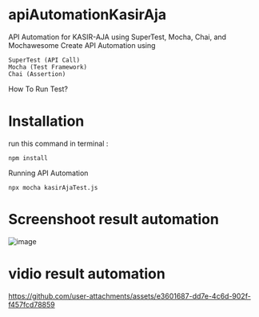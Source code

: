 # apiAutomationKasirAja
API Automation for KASIR-AJA using SuperTest, Mocha, Chai, and Mochawesome
Create API Automation using

    SuperTest (API Call)
    Mocha (Test Framework)
    Chai (Assertion)

How To Run Test?
# Installation

run this command in terminal :

    npm install
    
Running API Automation

    npx mocha kasirAjaTest.js

# Screenshoot result automation 
![image](https://github.com/user-attachments/assets/07381617-70ea-438e-9407-e28a2c08e207)

# vidio result automation 
https://github.com/user-attachments/assets/e3601687-dd7e-4c6d-902f-f457fcd78859
